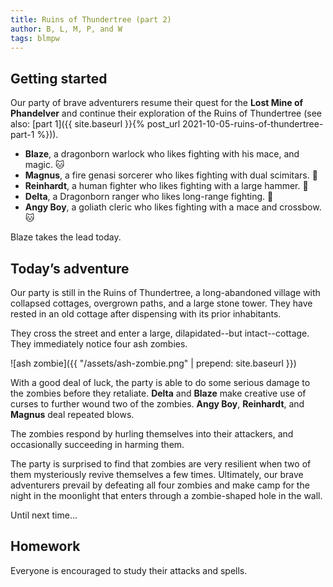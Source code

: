 ```yaml
---
title: Ruins of Thundertree (part 2)
author: B, L, M, P, and W
tags: blmpw
---
```


## Getting started

Our party of brave adventurers resume their quest for the **Lost Mine of Phandelver** and continue their exploration of the Ruins of Thundertree (see also: [part 1]({{ site.baseurl }}{% post_url 2021-10-05-ruins-of-thundertree-part-1 %})).

- **Blaze**, a dragonborn warlock who likes fighting with his mace, and magic. 🐱
- **Magnus**, a fire genasi sorcerer who likes fighting with dual scimitars. 🐨
- **Reinhardt**, a human fighter who likes fighting with a large hammer. 🐔
- **Delta**, a Dragonborn ranger who likes long-range fighting. 🐶
- **Angy Boy**, a goliath cleric who likes fighting with a mace and crossbow. 🐱

Blaze takes the lead today.

## Today’s adventure

Our party is still in the Ruins of Thundertree, a long-abandoned village with collapsed cottages, overgrown paths, and a large stone tower. They have rested in an old cottage after dispensing with its prior inhabitants.

They cross the street and enter a large, dilapidated--but intact--cottage. They immediately notice four ash zombies.

![ash zombie]({{ "/assets/ash-zombie.png" | prepend: site.baseurl }})

With a good deal of luck, the party is able to do some serious damage to the zombies before they retaliate. **Delta** and **Blaze** make creative use of curses to further wound two of the zombies. **Angy Boy**, **Reinhardt**, and **Magnus** deal repeated blows.

The zombies respond by hurling themselves into their attackers, and occasionally succeeding in harming them.

The party is surprised to find that zombies are very resilient when two of them mysteriously revive themselves a few times. Ultimately, our brave adventurers prevail by defeating all four zombies and make camp for the night in the moonlight that enters through a zombie-shaped hole in the wall.

Until next time...

## Homework

Everyone is encouraged to study their attacks and spells.